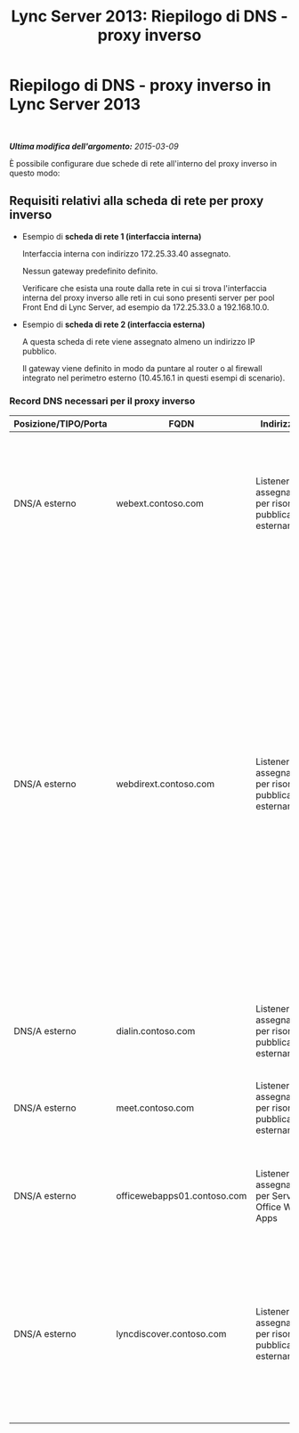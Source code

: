﻿---
title: 'Lync Server 2013: Riepilogo di DNS - proxy inverso'
TOCTitle: Riepilogo di DNS - proxy inverso
ms:assetid: 3073affa-4d92-4453-9974-3a82ca0c6445
ms:mtpsurl: https://technet.microsoft.com/it-it/library/JJ204781(v=OCS.15)
ms:contentKeyID: 49300085
ms.date: 08/24/2015
mtps_version: v=OCS.15
ms.translationtype: HT
---

# Riepilogo di DNS - proxy inverso in Lync Server 2013

 

_**Ultima modifica dell'argomento:** 2015-03-09_

È possibile configurare due schede di rete all'interno del proxy inverso in questo modo:

## Requisiti relativi alla scheda di rete per proxy inverso

  - Esempio di **scheda di rete 1 (interfaccia interna)**
    
    Interfaccia interna con indirizzo 172.25.33.40 assegnato.
    
    Nessun gateway predefinito definito.
    
    Verificare che esista una route dalla rete in cui si trova l'interfaccia interna del proxy inverso alle reti in cui sono presenti server per pool Front End di Lync Server, ad esempio da 172.25.33.0 a 192.168.10.0.

  - Esempio di **scheda di rete 2 (interfaccia esterna)**
    
    A questa scheda di rete viene assegnato almeno un indirizzo IP pubblico.
    
    Il gateway viene definito in modo da puntare al router o al firewall integrato nel perimetro esterno (10.45.16.1 in questi esempi di scenario).

### Record DNS necessari per il proxy inverso

<table>
<colgroup>
<col style="width: 25%" />
<col style="width: 25%" />
<col style="width: 25%" />
<col style="width: 25%" />
</colgroup>
<thead>
<tr class="header">
<th>Posizione/TIPO/Porta</th>
<th>FQDN</th>
<th>Indirizzo IP</th>
<th>Mapping/commenti</th>
</tr>
</thead>
<tbody>
<tr class="odd">
<td><p>DNS/A esterno</p></td>
<td><p>webext.contoso.com</p></td>
<td><p>Listener assegnato per risorse pubblicate esternamente</p></td>
<td><p>Servizi Web esterni dalla distribuzione interna. È possibile definire e creare altri record per tutti i pool e singoli server per un dominio SIP che userà questo proxy inverso e dispone di servizi Web esterni definiti.</p></td>
</tr>
<tr class="even">
<td><p>DNS/A esterno</p></td>
<td><p>webdirext.contoso.com</p></td>
<td><p>Listener assegnato per risorse pubblicate esternamente</p></td>
<td><p>Servizi Web esterni per i Director o i pool di Server Director all'interno della distribuzione. È possibile definire qualsiasi numero di Director perché si tratta di Director distinti, associabili ad altri domini SIP.</p>
<div class="alert">

> [!IMPORTANT]
> La definizione dei record DNS e la pubblicazione dei Director non è una decisione che spetta al pool Front End né al Server Director. Se si usano i Director, è necessario definire e pubblicare sia il Server Director che i servizi Web esterni del pool Front End. Tipi di traffico specifici (per l'autenticazione e altri usi) verranno inviati prima al Server Director, se definito nella topologia.

</div></td>
</tr>
<tr class="odd">
<td><p>DNS/A esterno</p></td>
<td><p>dialin.contoso.com</p></td>
<td><p>Listener assegnato per risorse pubblicate esternamente</p></td>
<td><p>Conferenza telefonica con accesso remoto pubblicata esternamente</p></td>
</tr>
<tr class="even">
<td><p>DNS/A esterno</p></td>
<td><p>meet.contoso.com</p></td>
<td><p>Listener assegnato per risorse pubblicate esternamente</p></td>
<td><p>Conferenze pubblicate esternamente</p></td>
</tr>
<tr class="odd">
<td><p>DNS/A esterno</p></td>
<td><p>officewebapps01.contoso.com</p></td>
<td><p>Listener assegnato per Server Office Web Apps</p></td>
<td><p>Server Office Web Apps distribuito internamente o nel perimetro e pubblicato per l'accesso client esterno</p></td>
</tr>
<tr class="even">
<td><p>DNS/A esterno</p></td>
<td><p>lyncdiscover.contoso.com</p></td>
<td><p>Listener assegnato per risorse pubblicate esternamente</p></td>
<td><p>Record esterno della funzione di individuazione di Lync per l'individuazione automatica pubblicata esternamente; include Dispositivi mobili, Microsoft Lync Web App e un'applicazione Web per la pianificazione</p></td>
</tr>
</tbody>
</table>

